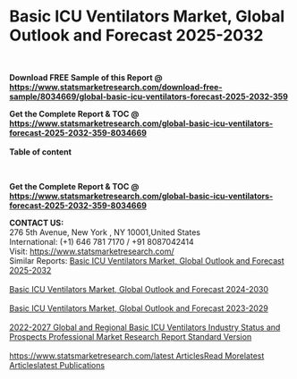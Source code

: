 <h1>Basic ICU Ventilators Market, Global Outlook and Forecast 2025-2032</h1><br/><p><strong>Download FREE Sample of this Report @ <a href="https://www.statsmarketresearch.com/download-free-sample/8034669/global-basic-icu-ventilators-forecast-2025-2032-359">https://www.statsmarketresearch.com/download-free-sample/8034669/global-basic-icu-ventilators-forecast-2025-2032-359</a></strong></p><div><b>Get the Complete Report & TOC @ <a href="https://www.statsmarketresearch.com/global-basic-icu-ventilators-forecast-2025-2032-359-8034669">https://www.statsmarketresearch.com/global-basic-icu-ventilators-forecast-2025-2032-359-8034669</a></b></div><br><b>Table of content</b><p><br><div><b>Get the Complete Report & TOC @ <a href="https://www.statsmarketresearch.com/global-basic-icu-ventilators-forecast-2025-2032-359-8034669">https://www.statsmarketresearch.com/global-basic-icu-ventilators-forecast-2025-2032-359-8034669</a></b></div></p> <b>CONTACT US:</b><br>276 5th Avenue, New York , NY 10001,United States<br>International: (+1) 646 781 7170 / +91 8087042414<br>Visit: <a href="https://www.statsmarketresearch.com/">https://www.statsmarketresearch.com/</a><br>Similar Reports: <a href="https://www.statsmarketresearch.com/global-basic-icu-ventilators-forecast-2025-2032-359-8034669">Basic ICU Ventilators Market, Global Outlook and Forecast 2025-2032</a><br/><br/><a href="https://www.statsmarketresearch.com/global-basic-icu-ventilators-forecast-2025-2032-359-8034669">Basic ICU Ventilators Market, Global Outlook and Forecast 2024-2030</a><br/><br/><a href="https://www.statsmarketresearch.com/global-basic-icu-ventilators-forecast-2025-2032-359-8034669">Basic ICU Ventilators Market, Global Outlook and Forecast 2023-2029</a><br/><br/><a href="https://www.statsmarketresearch.com/global-basic-icu-ventilators-forecast-2025-2032-359-8034669">2022-2027 Global and Regional Basic ICU Ventilators Industry Status and Prospects Professional Market Research Report Standard Version</a><br/><br/><a href="https://gyeongbokgung.com">https://www.statsmarketresearch.com/</a><a href="https://hallyeomaritime.com">latest Articles</a><a href="https://jingwansa.com">Read More</a><a href=https://nguoiviet.jp/">latest Articles</a><a href="https://www.intelmarketresearch.com/">latest Publications</a>